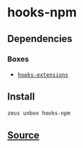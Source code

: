 
hooks-npm 
====================




## Dependencies
### Boxes
* [`hooks-extensions`](hooks-extensions.md)




## Install
```bash
zeus unbox hooks-npm
```












## [Source](https://github.com/liquidapps-io/zeus-sdk/tree/master/boxes/groups/eos-sdk/hooks-npm)
